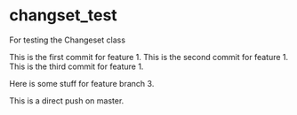 # changset_test
For testing the Changeset class

This is the first commit for feature 1.
This is the second commit for feature 1.
This is the third commit for feature 1.

Here is some stuff for feature branch 3.

This is a direct push on master.
